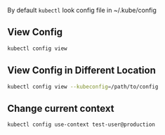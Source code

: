 By default `kubectl` look config file in ~/.kube/config

## View Config

```bash
kubectl config view
```

## View Config in Different Location

```bash
kubectl config view --kubeconfig=/path/to/config
```

## Change current context

```bash
kubectl config use-context test-user@production
```
